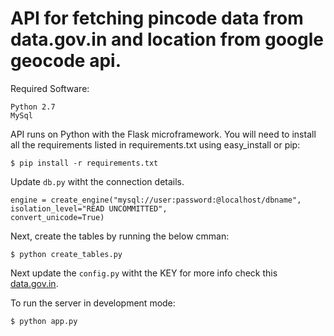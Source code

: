 # API for fetching pincode data from data.gov.in and location from google geocode api.

Required Software:

```
Python 2.7
MySql
```
API runs on Python with the Flask microframework. You will need to install all the requirements listed in requirements.txt using easy_install or pip:
```
$ pip install -r requirements.txt
```

Update ```db.py``` witht the connection details.
```
engine = create_engine("mysql://user:password:@localhost/dbname",
isolation_level="READ UNCOMMITTED",
convert_unicode=True)
```

Next, create the tables by running the below cmman:
```
$ python create_tables.py
```
Next update the ```config.py``` witht the KEY for more info check this  [data.gov.in](https://data.gov.in/resources/all-india-pincode-directory-along-contact-details/api).

To run the server in development mode:
```
$ python app.py
```
